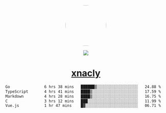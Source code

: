 <p align="center">
  <img style="border-radius: 100px" width="128" height="128" src="https://avatars.githubusercontent.com/u/47723417?v=4"/>
</p>
<p align="center">
  <img src="https://komarev.com/ghpvc/?username=xnacly&&style=flat-square"/>
</p>

<h1 align="center"><a href="https://xnacly.me"> xnacly</a> </h1>

<!--START_SECTION:waka-->

```txt
Go               6 hrs 38 mins   ██████▒░░░░░░░░░░░░░░░░░░   24.88 %
TypeScript       4 hrs 41 mins   ████▒░░░░░░░░░░░░░░░░░░░░   17.59 %
Markdown         4 hrs 28 mins   ████▒░░░░░░░░░░░░░░░░░░░░   16.75 %
C                3 hrs 12 mins   ███░░░░░░░░░░░░░░░░░░░░░░   11.99 %
Vue.js           1 hr 47 mins    █▓░░░░░░░░░░░░░░░░░░░░░░░   06.71 %
```

<!--END_SECTION:waka-->
